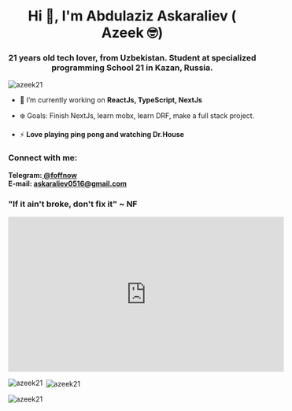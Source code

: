 <head>
<meta name="description" content="abdulaziz askaraliev Abdulaziz Asqaraliyev GitHub" />
<meta name="description" content="abdulaziz" /> 
<meta name="description" content="Askaraliev" /> 
<meta name="description" content="azeek" /> 
<meta name="description" content="azeek21" />
<meta name="description" content="malton" />
<meta name="description" content="Meabuck Alton" />
<meta name="description" content="azeek github" />
<meta name="description" content="abdulaziz github" /> 
<meta name="description" content="Askaraliev github" /> 
<meta name="description" content="azeek github" /> 
<meta name="description" content="azeek21 github" />
<meta name="description" content="malton github" />
<meta name="description" content="abdulaziz askaraliev github" /> 
</head>
<h1 align="center">Hi 👋, I'm Abdulaziz Askaraliev ( Azeek 🤓)</h1>
<h3 align="center">21 years old tech lover, from Uzbekistan. Student at specialized programming School 21 in Kazan, Russia.</h3>

<p align="left"> <img src="https://komarev.com/ghpvc/?username=azeek21&label=Profile%20views&color=0e75b6&style=flat" alt="azeek21" /> </p>

- 🌱 I’m currently working on **ReactJs, TypeScript, NextJs**

- ❄️ Goals: Finish NextJs, learn mobx, learn DRF, make a full stack project.


- ⚡ **Love playing ping pong and watching Dr.House**

<h3 align="left">Connect with me:</h3>
<b> Telegram:<a href="https://t.me/foffnow" target="_blank"> @foffnow </a> <br />E-mail: <a href="mailto:askaraliev0516@gmail.com"> askaraliev0516@gmail.com </a></b>


<h3 align="left"> "If it ain't broke, don't fix it" ~ NF </h3>
<iframe width="560" height="315" src="https://www.youtube.com/embed/0YKOxtOb44c" title="YouTube video player" frameborder="0" allow="accelerometer; autoplay; clipboard-write; encrypted-media; gyroscope; picture-in-picture; web-share" allowfullscreen></iframe>


<p><img align="left" src="https://github-readme-stats.vercel.app/api/top-langs?username=azeek21&show_icons=true&locale=en&layout=compact" alt="azeek21" /></p>

<p>&nbsp;<img align="center" src="https://github-readme-stats.vercel.app/api?username=azeek21&show_icons=true&locale=en" alt="azeek21" /></p>

<p><img align="center" src="https://github-readme-streak-stats.herokuapp.com/?user=azeek21&" alt="azeek21" /></p>

